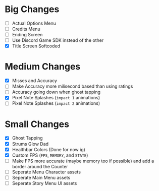# Big Changes

 - [ ] Actual Options Menu
 - [ ] Credits Menu
 - [ ] Ending Screen
 - [ ] Use Discord Game SDK instead of the other
 - [x] Title Screen Softcoded

# Medium Changes

 - [x] Misses and Accuracy
 - [ ] Make Accuracy more milisecond based than using ratings
 - [ ] Accuracy going down when ghost tapping
 - [x] Pixel Note Splashes (`impact 1` animations)
 - [ ] Pixel Note Splashes (`impact 2` animations)

# Small Changes

 - [x] Ghost Tapping
 - [x] Strums Glow Dad
 - [x] Healthbar Colors (Done for now ig)
 - [x] Custom FPS (`FPS`, `MEMORY`, and `STATE`)
 - [ ] Make FPS more accurate (maybe memory too if possible) and add a border around the Counter
 - [ ] Seperate Menu Character assets
 - [ ] Seperate Main Menu assets
 - [ ] Seperate Story Menu UI assets